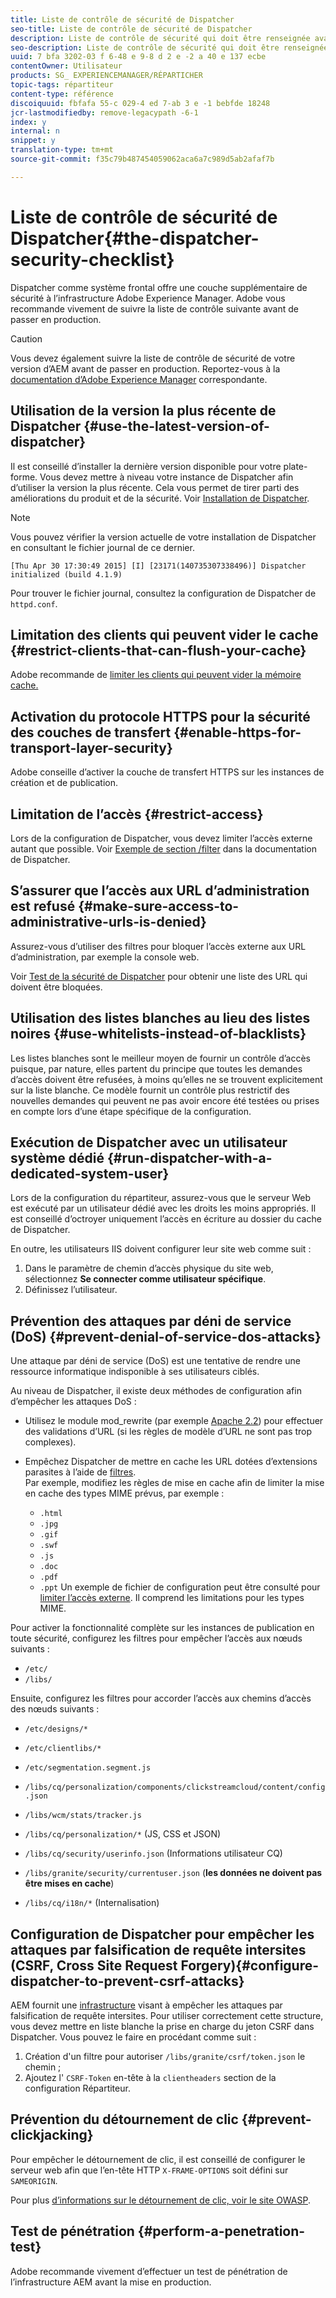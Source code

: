 ```yaml
---
title: Liste de contrôle de sécurité de Dispatcher
seo-title: Liste de contrôle de sécurité de Dispatcher
description: Liste de contrôle de sécurité qui doit être renseignée avant la production.
seo-description: Liste de contrôle de sécurité qui doit être renseignée avant la production.
uuid: 7 bfa 3202-03 f 6-48 e 9-8 d 2 e -2 a 40 e 137 ecbe
contentOwner: Utilisateur
products: SG_ EXPERIENCEMANAGER/RÉPARTICHER
topic-tags: répartiteur
content-type: référence
discoiquuid: fbfafa 55-c 029-4 ed 7-ab 3 e -1 bebfde 18248
jcr-lastmodifiedby: remove-legacypath -6-1
index: y
internal: n
snippet: y
translation-type: tm+mt
source-git-commit: f35c79b487454059062aca6a7c989d5ab2afaf7b

---
```



# Liste de contrôle de sécurité de Dispatcher{#the-dispatcher-security-checklist}

<!-- 

Comment Type: remark
Last Modified By: unknown unknown (ims-author-00AF43764F54BE740A490D44@AdobeID)
Last Modified Date: 2015-06-05T05:14:35.365-0400

<p>Food for thought listed on <a href="https://jira.corp.adobe.com/browse/DOC-5649">DOC-5649</a>. To be considered while proof-reading.</p> 
<p> </p>

 -->

Dispatcher comme système frontal offre une couche supplémentaire de sécurité à l’infrastructure Adobe Experience Manager. Adobe vous recommande vivement de suivre la liste de contrôle suivante avant de passer en production.

>[!CAUTION]
>
>Vous devez également suivre la liste de contrôle de sécurité de votre version d’AEM avant de passer en production. Reportez-vous à la [documentation d’Adobe Experience Manager](https://helpx.adobe.com/experience-manager/6-3/sites/administering/using/security-checklist.html) correspondante.

## Utilisation de la version la plus récente de Dispatcher {#use-the-latest-version-of-dispatcher}

Il est conseillé d’installer la dernière version disponible pour votre plate-forme. Vous devez mettre à niveau votre instance de Dispatcher afin d’utiliser la version la plus récente. Cela vous permet de tirer parti des améliorations du produit et de la sécurité. Voir [Installation de Dispatcher](dispatcher-install.md).

>[!NOTE]
>
>Vous pouvez vérifier la version actuelle de votre installation de Dispatcher en consultant le fichier journal de ce dernier.
>
>`[Thu Apr 30 17:30:49 2015] [I] [23171(140735307338496)] Dispatcher initialized (build 4.1.9)`
>
>Pour trouver le fichier journal, consultez la configuration de Dispatcher de `httpd.conf`.

## Limitation des clients qui peuvent vider le cache {#restrict-clients-that-can-flush-your-cache}

Adobe recommande de [limiter les clients qui peuvent vider la mémoire cache.](dispatcher-configuration.md#limiting-the-clients-that-can-flush-the-cache)

## Activation du protocole HTTPS pour la sécurité des couches de transfert {#enable-https-for-transport-layer-security}

Adobe conseille d’activer la couche de transfert HTTPS sur les instances de création et de publication.

<!-- 

Comment Type: remark
Last Modified By: unknown unknown (ims-author-00AF43764F54BE740A490D44@AdobeID)
Last Modified Date: 2015-06-26T04:41:28.841-0400

<p>Recommended to have SSL termination, front end SSL.</p> 
<p>Question is do we want to have SSL communication between dispatcher and AEM instances (publish and/or author).</p> 
<p>We might want to have two items:</p> 
<ul> 
 <li>MUST HTTPS clients -&gt; dispatcher / load balancer</li> 
 <li>NICE load balancer -&gt; dispatcher<br /> </li> 
 <li>NICE dispatcher -&gt; instances if sensitive information such as credit cards / or infrastructure requirements such as DMZ</li> 
</ul>

 -->

## Limitation de l’accès {#restrict-access}

Lors de la configuration de Dispatcher, vous devez limiter l’accès externe autant que possible. Voir [Exemple de section /filter](dispatcher-configuration.md#main-pars_184_1_title) dans la documentation de Dispatcher.

## S’assurer que l’accès aux URL d’administration est refusé {#make-sure-access-to-administrative-urls-is-denied}

Assurez-vous d’utiliser des filtres pour bloquer l’accès externe aux URL d’administration, par exemple la console web.

Voir [Test de la sécurité de Dispatcher](dispatcher-configuration.md#testing-dispatcher-security) pour obtenir une liste des URL qui doivent être bloquées.

## Utilisation des listes blanches au lieu des listes noires {#use-whitelists-instead-of-blacklists}

Les listes blanches sont le meilleur moyen de fournir un contrôle d’accès puisque, par nature, elles partent du principe que toutes les demandes d’accès doivent être refusées, à moins qu’elles ne se trouvent explicitement sur la liste blanche. Ce modèle fournit un contrôle plus restrictif des nouvelles demandes qui peuvent ne pas avoir encore été testées ou prises en compte lors d’une étape spécifique de la configuration.

## Exécution de Dispatcher avec un utilisateur système dédié {#run-dispatcher-with-a-dedicated-system-user}

Lors de la configuration du répartiteur, assurez-vous que le serveur Web est exécuté par un utilisateur dédié avec les droits les moins appropriés. Il est conseillé d’octroyer uniquement l’accès en écriture au dossier du cache de Dispatcher.

En outre, les utilisateurs IIS doivent configurer leur site web comme suit :

1. Dans le paramètre de chemin d’accès physique du site web, sélectionnez **Se connecter comme utilisateur spécifique**.
1. Définissez l’utilisateur.

## Prévention des attaques par déni de service (DoS) {#prevent-denial-of-service-dos-attacks}

Une attaque par déni de service (DoS) est une tentative de rendre une ressource informatique indisponible à ses utilisateurs ciblés.

Au niveau de Dispatcher, il existe deux méthodes de configuration afin d’empêcher les attaques DoS : [](https://docs.adobe.com/content/docs/en/dispatcher.html#/filter (Filtres))

* Utilisez le module mod_rewrite (par exemple [Apache 2.2](https://httpd.apache.org/docs/2.2/mod/mod_rewrite.html)) pour effectuer des validations d’URL (si les règles de modèle d’URL ne sont pas trop complexes).

* Empêchez Dispatcher de mettre en cache les URL dotées d’extensions parasites à l’aide de [filtres](dispatcher-configuration.md#configuring-access-to-conten-tfilter).\
    Par exemple, modifiez les règles de mise en cache afin de limiter la mise en cache des types MIME prévus, par exemple :

   * `.html`
   * `.jpg`
   * `.gif`
   * `.swf`
   * `.js`
   * `.doc`
   * `.pdf`
   * `.ppt`
   Un exemple de fichier de configuration peut être consulté pour [limiter l’accès externe](#restrict-access). Il comprend les limitations pour les types MIME.

Pour activer la fonctionnalité complète sur les instances de publication en toute sécurité, configurez les filtres pour empêcher l’accès aux nœuds suivants :

* `/etc/`
* `/libs/`

Ensuite, configurez les filtres pour accorder l’accès aux chemins d’accès des nœuds suivants :

* `/etc/designs/*`
* `/etc/clientlibs/*`
* `/etc/segmentation.segment.js`
* `/libs/cq/personalization/components/clickstreamcloud/content/config.json`
* `/libs/wcm/stats/tracker.js`
* `/libs/cq/personalization/*` (JS, CSS et JSON)
* `/libs/cq/security/userinfo.json` (Informations utilisateur CQ)
* `/libs/granite/security/currentuser.json` (**les données ne doivent pas être mises en cache**)

* `/libs/cq/i18n/*` (Internalisation)

<!-- 

Comment Type: remark
Last Modified By: unknown unknown (ims-author-00AF43764F54BE740A490D44@AdobeID)
Last Modified Date: 2015-06-26T04:38:17.016-0400

<p>We need to highlight whether a path applies to all versions or specific ones.<br /> </p>

 -->

## Configuration de Dispatcher pour empêcher les attaques par falsification de requête intersites (CSRF, Cross Site Request Forgery){#configure-dispatcher-to-prevent-csrf-attacks}

AEM fournit une [infrastructure](https://helpx.adobe.com/experience-manager/6-3/sites/administering/using/security-checklist.html#verification-steps) visant à empêcher les attaques par falsification de requête intersites. Pour utiliser correctement cette structure, vous devez mettre en liste blanche la prise en charge du jeton CSRF dans Dispatcher. Vous pouvez le faire en procédant comme suit :

1. Création d&#39;un filtre pour autoriser `/libs/granite/csrf/token.json` le chemin ;
1. Ajoutez l&#39; `CSRF-Token` en-tête à la `clientheaders` section de la configuration Répartiteur.

## Prévention du détournement de clic {#prevent-clickjacking}

Pour empêcher le détournement de clic, il est conseillé de configurer le serveur web afin que l’en-tête HTTP `X-FRAME-OPTIONS` soit défini sur `SAMEORIGIN`.

Pour plus [d’informations sur le détournement de clic, voir le site OWASP](https://www.owasp.org/index.php/Clickjacking).

## Test de pénétration {#perform-a-penetration-test}

Adobe recommande vivement d’effectuer un test de pénétration de l’infrastructure AEM avant la mise en production.

